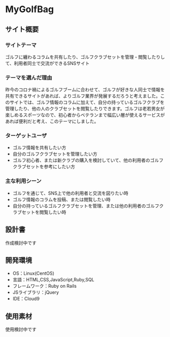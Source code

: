 # MyGolfBag

## サイト概要
### サイトテーマ
ゴルフに纏わるコラムを共有したり、ゴルフクラブセットを管理・閲覧したりして、利用者同士で交流ができるSNSサイト

### テーマを選んだ理由
昨今のコロナ禍によるゴルフブームに合わせて、ゴルフが好きな人同士で情報を共有できるサイトがあれば、よりゴルフ業界が発展するだろうと考えました。このサイトでは、ゴルフ情報のコラムに加えて、自分の持っているゴルフクラブを管理したり、他の人のクラブセットを閲覧したりできます。ゴルフは老若男女が楽しめるスポーツなので、初心者からベテランまで幅広い層が使えるサービスがあれば便利だと考え、このテーマにしました。

### ターゲットユーザ
- ゴルフ情報を共有したい方
- 自分のゴルフクラブセットを管理したい方
- ゴルフ初心者、または新クラブの購入を検討していて、他の利用者のゴルフクラブセットを参考にしたい方

### 主な利用シーン
- ゴルフを通じて、SNS上で他の利用者と交流を図りたい時
- ゴルフ情報のコラムを投稿、または閲覧したい時
- 自分の持っているゴルフクラブセットを管理、または他の利用者のゴルフクラブセットを閲覧したい時

## 設計書
作成検討中です

## 開発環境
- OS：Linux(CentOS)
- 言語：HTML,CSS,JavaScript,Ruby,SQL
- フレームワーク：Ruby on Rails
- JSライブラリ：jQuery
- IDE：Cloud9

## 使用素材
使用検討中です